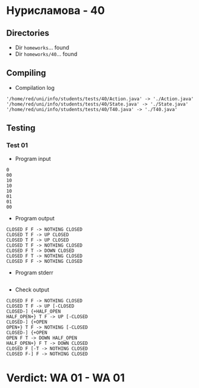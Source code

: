 # Нурисламова - 40
## Directories
- Dir `homeworks`... found
- Dir `homeworks/40`... found
## Compiling
- Compilation log
```
'/home/red/uni/info/students/tests/40/Action.java' -> './Action.java'
'/home/red/uni/info/students/tests/40/State.java' -> './State.java'
'/home/red/uni/info/students/tests/40/T40.java' -> './T40.java'

```
## Testing
### Test 01
- Program input
```
0
00
10
10
10
01
01
00

```
- Program output
```
CLOSED F F -> NOTHING CLOSED
CLOSED T F -> UP CLOSED
CLOSED T F -> UP CLOSED
CLOSED T F -> NOTHING CLOSED
CLOSED F T -> DOWN CLOSED
CLOSED F T -> NOTHING CLOSED
CLOSED F F -> NOTHING CLOSED

```
- Program stderr
```

```
- Check output
```
CLOSED F F -> NOTHING CLOSED
CLOSED T F -> UP [-CLOSED
CLOSED-] {+HALF_OPEN
HALF_OPEN+} T F -> UP [-CLOSED
CLOSED-] {+OPEN
OPEN+} T F -> NOTHING [-CLOSED
CLOSED-] {+OPEN
OPEN F T -> DOWN HALF_OPEN
HALF_OPEN+} F T -> DOWN CLOSED
CLOSED F [-T -> NOTHING CLOSED
CLOSED F-] F -> NOTHING CLOSED

```
# Verdict: **WA 01** - WA 01
